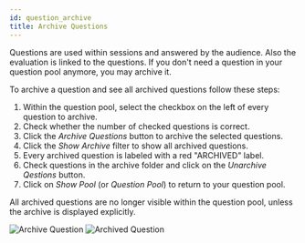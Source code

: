 ```yaml
---
id: question_archive
title: Archive Questions
---
```


Questions are used within sessions and answered by the audience. Also the evaluation is linked to the questions. If you don't need a question in your question pool anymore, you may archive it.

To archive a question and see all archived questions follow these steps:

1. Within the question pool, select the checkbox on the left of every question to archive.
2. Check whether the number of checked questions is correct.
3. Click the _Archive Questions_ button to archive the selected questions.
4. Click the _Show Archive_ filter to show all archived questions.
5. Every archived question is labeled with a red "ARCHIVED" label.
6. Check questions in the archive folder and click on the _Unarchive Qestions_ button.
7. Click on _Show Pool_ (or _Question Pool_) to return to your question pool.

All archived questions are no longer visible within the question pool, unless the archive is displayed explicitly.

![Archive Question](assets/question_archive.png)
![Archived Question](assets/question_archived.png)
